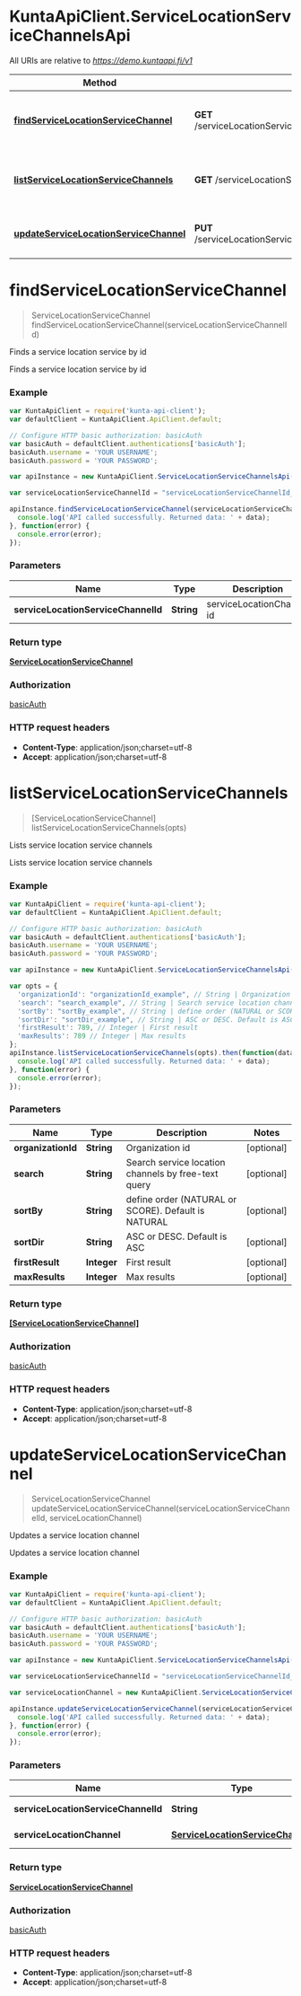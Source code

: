 # KuntaApiClient.ServiceLocationServiceChannelsApi

All URIs are relative to *https://demo.kuntaapi.fi/v1*

Method | HTTP request | Description
------------- | ------------- | -------------
[**findServiceLocationServiceChannel**](ServiceLocationServiceChannelsApi.md#findServiceLocationServiceChannel) | **GET** /serviceLocationServiceChannels/{serviceLocationServiceChannelId} | Finds a service location service by id
[**listServiceLocationServiceChannels**](ServiceLocationServiceChannelsApi.md#listServiceLocationServiceChannels) | **GET** /serviceLocationServiceChannels | Lists service location service channels
[**updateServiceLocationServiceChannel**](ServiceLocationServiceChannelsApi.md#updateServiceLocationServiceChannel) | **PUT** /serviceLocationServiceChannels/{serviceLocationServiceChannelId} | Updates a service location channel


<a name="findServiceLocationServiceChannel"></a>
# **findServiceLocationServiceChannel**
> ServiceLocationServiceChannel findServiceLocationServiceChannel(serviceLocationServiceChannelId)

Finds a service location service by id

Finds a service location service by id

### Example
```javascript
var KuntaApiClient = require('kunta-api-client');
var defaultClient = KuntaApiClient.ApiClient.default;

// Configure HTTP basic authorization: basicAuth
var basicAuth = defaultClient.authentications['basicAuth'];
basicAuth.username = 'YOUR USERNAME';
basicAuth.password = 'YOUR PASSWORD';

var apiInstance = new KuntaApiClient.ServiceLocationServiceChannelsApi();

var serviceLocationServiceChannelId = "serviceLocationServiceChannelId_example"; // String | serviceLocationChannel id

apiInstance.findServiceLocationServiceChannel(serviceLocationServiceChannelId).then(function(data) {
  console.log('API called successfully. Returned data: ' + data);
}, function(error) {
  console.error(error);
});

```

### Parameters

Name | Type | Description  | Notes
------------- | ------------- | ------------- | -------------
 **serviceLocationServiceChannelId** | **String**| serviceLocationChannel id | 

### Return type

[**ServiceLocationServiceChannel**](ServiceLocationServiceChannel.md)

### Authorization

[basicAuth](../README.md#basicAuth)

### HTTP request headers

 - **Content-Type**: application/json;charset=utf-8
 - **Accept**: application/json;charset=utf-8

<a name="listServiceLocationServiceChannels"></a>
# **listServiceLocationServiceChannels**
> [ServiceLocationServiceChannel] listServiceLocationServiceChannels(opts)

Lists service location service channels

Lists service location service channels

### Example
```javascript
var KuntaApiClient = require('kunta-api-client');
var defaultClient = KuntaApiClient.ApiClient.default;

// Configure HTTP basic authorization: basicAuth
var basicAuth = defaultClient.authentications['basicAuth'];
basicAuth.username = 'YOUR USERNAME';
basicAuth.password = 'YOUR PASSWORD';

var apiInstance = new KuntaApiClient.ServiceLocationServiceChannelsApi();

var opts = { 
  'organizationId': "organizationId_example", // String | Organization id
  'search': "search_example", // String | Search service location channels by free-text query
  'sortBy': "sortBy_example", // String | define order (NATURAL or SCORE). Default is NATURAL
  'sortDir': "sortDir_example", // String | ASC or DESC. Default is ASC
  'firstResult': 789, // Integer | First result
  'maxResults': 789 // Integer | Max results
};
apiInstance.listServiceLocationServiceChannels(opts).then(function(data) {
  console.log('API called successfully. Returned data: ' + data);
}, function(error) {
  console.error(error);
});

```

### Parameters

Name | Type | Description  | Notes
------------- | ------------- | ------------- | -------------
 **organizationId** | **String**| Organization id | [optional] 
 **search** | **String**| Search service location channels by free-text query | [optional] 
 **sortBy** | **String**| define order (NATURAL or SCORE). Default is NATURAL | [optional] 
 **sortDir** | **String**| ASC or DESC. Default is ASC | [optional] 
 **firstResult** | **Integer**| First result | [optional] 
 **maxResults** | **Integer**| Max results | [optional] 

### Return type

[**[ServiceLocationServiceChannel]**](ServiceLocationServiceChannel.md)

### Authorization

[basicAuth](../README.md#basicAuth)

### HTTP request headers

 - **Content-Type**: application/json;charset=utf-8
 - **Accept**: application/json;charset=utf-8

<a name="updateServiceLocationServiceChannel"></a>
# **updateServiceLocationServiceChannel**
> ServiceLocationServiceChannel updateServiceLocationServiceChannel(serviceLocationServiceChannelId, serviceLocationChannel)

Updates a service location channel

Updates a service location channel

### Example
```javascript
var KuntaApiClient = require('kunta-api-client');
var defaultClient = KuntaApiClient.ApiClient.default;

// Configure HTTP basic authorization: basicAuth
var basicAuth = defaultClient.authentications['basicAuth'];
basicAuth.username = 'YOUR USERNAME';
basicAuth.password = 'YOUR PASSWORD';

var apiInstance = new KuntaApiClient.ServiceLocationServiceChannelsApi();

var serviceLocationServiceChannelId = "serviceLocationServiceChannelId_example"; // String | serviceLocationChannel id

var serviceLocationChannel = new KuntaApiClient.ServiceLocationServiceChannel(); // ServiceLocationServiceChannel | New service location channel data

apiInstance.updateServiceLocationServiceChannel(serviceLocationServiceChannelId, serviceLocationChannel).then(function(data) {
  console.log('API called successfully. Returned data: ' + data);
}, function(error) {
  console.error(error);
});

```

### Parameters

Name | Type | Description  | Notes
------------- | ------------- | ------------- | -------------
 **serviceLocationServiceChannelId** | **String**| serviceLocationChannel id | 
 **serviceLocationChannel** | [**ServiceLocationServiceChannel**](ServiceLocationServiceChannel.md)| New service location channel data | 

### Return type

[**ServiceLocationServiceChannel**](ServiceLocationServiceChannel.md)

### Authorization

[basicAuth](../README.md#basicAuth)

### HTTP request headers

 - **Content-Type**: application/json;charset=utf-8
 - **Accept**: application/json;charset=utf-8

